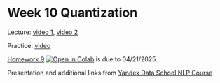 # Week 10 Quantization
Lecture: [video 1](https://youtu.be/kEybI9X2p9w), [video 2](https://youtu.be/EwLbp9YZ4z4)

Practice: [video](https://youtu.be/ycNTXGdXVC0)

[Homework 9](./homework_09.ipynb) [![Open in Colab](https://colab.research.google.com/assets/colab-badge.svg)](https://colab.research.google.com/github/anton-selitskiy/RIT_LLM/blob/main/Week10_efficiency/homework_09.ipynb)  is due to 04/21/2025. 

Presentation and additional links from [Yandex Data School NLP Course](https://github.com/yandexdataschool/nlp_course/tree/2023/week10_efficiency) 
